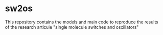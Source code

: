 # sw2os

This repository contains the models and main code to reproduce the results of the research articule "single molecule switches and oscillators"
